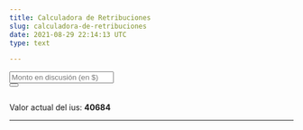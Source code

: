```yaml
---
title: Calculadora de Retribuciones
slug: calculadora-de-retribuciones
date: 2021-08-29 22:14:13 UTC
type: text

---
```

<div class="form-group">
<div class="form-row">
<div class="col-md-8">
<input type="number" class="form-control" id="monto" name="monto" placeholder="Monto en discusión (en $)" autocomplete="off" onInput="calcular()"></input>
</div>
<div class="col-md-4">
<button onClick="calcular();" class="btn btn-outline-secondary"><i class="fas fa-calculator"></i></button>
</div>
</div>
<div class="form-row" style="margin-top:2em;">
<div class="col-md-8">
<span id="valorius">Valor actual del ius: <b>40684</b></span>
</div>
</div>
<div class="form-row">
<div class="col-md-8">
<span id="enius"></span>
</div>
</div>
<div class="form-row">
<div class="col-md-8">
<span id="enpesos"></span>
</div>
</div>
<div class="form-row">
<div class="col-md-8">
<span id="inciso"></span>
</div>
<!-- <img src="https://encuentrodemediadores.org/images/tabla-ius-julio-2022.jpg"> -->
</div>
<hr>
</div>

<script>
function calcular() {
ius = 40684;
var _0x29f9c7=_0x2230;(function(_0x202ec4,_0x264d99){var _0x392d21=_0x2230,_0x120773=_0x202ec4();while(!![]){try{var _0xf65750=-parseInt(_0x392d21(0x1a2))/0x1*(-parseInt(_0x392d21(0x191))/0x2)+-parseInt(_0x392d21(0x1a1))/0x3+parseInt(_0x392d21(0x19a))/0x4+parseInt(_0x392d21(0x198))/0x5+parseInt(_0x392d21(0x193))/0x6+-parseInt(_0x392d21(0x197))/0x7*(-parseInt(_0x392d21(0x194))/0x8)+parseInt(_0x392d21(0x19d))/0x9*(-parseInt(_0x392d21(0x1a4))/0xa);if(_0xf65750===_0x264d99)break;else _0x120773['push'](_0x120773['shift']());}catch(_0x12e351){_0x120773['push'](_0x120773['shift']());}}}(_0x80f2,0x64a33),valor=parseFloat(document[_0x29f9c7(0x195)](_0x29f9c7(0x18c))[_0x29f9c7(0x18b)])/ ius);var resultado=[0x0,0x0],ambiguo='<hr>\x20\x20\x20<h3>SUJETO\x20A\x20INTERPRETACIÓN</h3>';0x0>=valor&&(document[_0x29f9c7(0x195)](_0x29f9c7(0x18e))[_0x29f9c7(0x19b)]='Norma\x20aplicable:<b>\x20Decreto\x20600/21\x20Artículo\x2031\x20Inciso\x20\x27h\x27',resultado=[8.69,0x0]);0x0<valor&&valor<=32.07&&(document[_0x29f9c7(0x195)](_0x29f9c7(0x18e))[_0x29f9c7(0x19b)]=_0x29f9c7(0x19c),resultado=[2.18,0x0]);32.07<valor&&valor<32.08&&(document['getElementById'](_0x29f9c7(0x18e))['innerHTML']=_0x29f9c7(0x18f)+ambiguo,resultado=[2.18,7.31]);32.08<=valor&&valor<=79.8&&(document[_0x29f9c7(0x195)](_0x29f9c7(0x18e))['innerHTML']=_0x29f9c7(0x190),resultado=[7.31,0x0]);79.8<valor&&valor<=79.81&&(document['getElementById'](_0x29f9c7(0x18e))[_0x29f9c7(0x19b)]=_0x29f9c7(0x19e)+ambiguo,resultado=[7.31,13.04]);79.81<valor&&valor<=159.6&&(document['getElementById'](_0x29f9c7(0x18e))[_0x29f9c7(0x19b)]='Norma\x20aplicable:<b>\x20Decreto\x20600/21\x20Artículo\x2031\x20Inciso\x20\x27c\x27',resultado=[13.04,0x0]);159.6<valor&&valor<=159.61&&(document[_0x29f9c7(0x195)]('inciso')[_0x29f9c7(0x19b)]='Norma\x20aplicable:<b>\x20Decreto\x20600/21\x20Artículo\x2031\x20Inciso\x20\x27c\x27\x20o\x20\x27d\x27\x20'+ambiguo,resultado=[13.04,20.87]);159.61<valor&&valor<=319.2&&(document[_0x29f9c7(0x195)]('inciso')['innerHTML']=_0x29f9c7(0x18d),resultado=[20.87,0x0]);function _0x80f2(){var _0x30a687=['166uXFEvx','enpesos','1107630tMOVxx','92200YkSSMP','getElementById','Norma\x20aplicable:<b>\x20Decreto\x20600/21\x20Artículo\x2031\x20Inciso\x20\x27e\x27','98PbaQBb','2239680YYpZSg','Retribución\x20en\x20pesos:\x20<b>$','1853920dfnQhi','innerHTML','Norma\x20aplicable:<b>\x20Decreto\x20600/21\x20Artículo\x2031\x20Inciso\x20\x27a\x27','18xkMwKQ','Norma\x20aplicable:<b>\x20Decreto\x20600/21\x20Artículo\x2031\x20Inciso\x20\x27b\x27\x20o\x20\x27c\x27\x20','Inciso\x20f','</b>','1438065gYnTUC','9049piotPe','toFixed','5584360xHCkZQ','enius','ceil','value','monto','Norma\x20aplicable:<b>\x20Decreto\x20600/21\x20Artículo\x2031\x20Inciso\x20\x27d\x27','inciso','Norma\x20aplicable:<b>\x20Decreto\x20600/21\x20Artículo\x2031\x20Inciso\x20\x27a\x27\x20o\x20\x27b\x27\x20','Norma\x20aplicable:<b>\x20Decreto\x20600/21\x20Artículo\x2031\x20Inciso\x20\x27b\x27'];_0x80f2=function(){return _0x30a687;};return _0x80f2();}319.2<valor&&valor<=319.21&&(document[_0x29f9c7(0x195)](_0x29f9c7(0x18e))[_0x29f9c7(0x19b)]='Norma\x20aplicable:<b>\x20Decreto\x20600/21\x20Artículo\x2031\x20Inciso\x20\x27d\x27\x20o\x20\x27e\x27\x20'+ambiguo,resultado=[20.87,31.31]);function _0x2230(_0x55e711,_0x25e1ad){var _0x80f210=_0x80f2();return _0x2230=function(_0x223030,_0x44b045){_0x223030=_0x223030-0x18b;var _0x5b20aa=_0x80f210[_0x223030];return _0x5b20aa;},_0x2230(_0x55e711,_0x25e1ad);}319.21<valor&&valor<=638.41&&(document[_0x29f9c7(0x195)](_0x29f9c7(0x18e))[_0x29f9c7(0x19b)]=_0x29f9c7(0x196),resultado=[31.31,0x0]);638.41<valor&&valor<=638.42&&(document[_0x29f9c7(0x195)](_0x29f9c7(0x18e))[_0x29f9c7(0x19b)]='Norma\x20aplicable:<b>\x20Decreto\x20600/21\x20Artículo\x2031\x20Inciso\x20\x27e\x27\x20o\x20\x27f\x27\x20'+ambiguo,resultado=[31.31,47.7]);638.42<valor&&valor<=1112.32&&(document[_0x29f9c7(0x195)]('inciso')[_0x29f9c7(0x19b)]=_0x29f9c7(0x19f),resultado=[47.7,0x0]);if(1112.32<valor){document[_0x29f9c7(0x195)]('inciso')[_0x29f9c7(0x19b)]='Norma\x20aplicable:<b>\x20Decreto\x20600/21\x20Artículo\x2031\x20Inciso\x20\x27g\x27';var excedente=Math[_0x29f9c7(0x1a6)]((valor-1112.32)/79.8);resultado=[47.7+excedente*4.37,0x0];}resultado[0x1]==0x0?(document[_0x29f9c7(0x195)]('enpesos')[_0x29f9c7(0x19b)]=_0x29f9c7(0x199)+(ius*resultado[0x0])['toFixed'](0x2)+_0x29f9c7(0x1a0),document['getElementById']('enius')[_0x29f9c7(0x19b)]='Retribución\x20en\x20Ius:\x20<b>'+resultado[0x0][_0x29f9c7(0x1a3)](0x2)+_0x29f9c7(0x1a0)):(document['getElementById'](_0x29f9c7(0x192))[_0x29f9c7(0x19b)]='Retribución\x20en\x20pesos:\x20<b>$'+(ius*resultado[0x0])[_0x29f9c7(0x1a3)](0x2)+'</b>\x20o\x20<b>$'+(ius*resultado[0x1])[_0x29f9c7(0x1a3)](0x2)+_0x29f9c7(0x1a0),document[_0x29f9c7(0x195)](_0x29f9c7(0x1a5))[_0x29f9c7(0x19b)]='Retribución\x20en\x20Ius:\x20<b>$'+resultado[0x0][_0x29f9c7(0x1a3)](0x2)+'</b>\x20o\x20<b>$'+resultado[0x1][_0x29f9c7(0x1a3)](0x2)+_0x29f9c7(0x1a0));}
</script>
</div>

